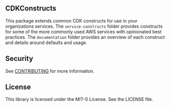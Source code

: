 ## CDKConstructs

This package extends common CDK constructs for use in your organizations services. The `service-constructs` folder provides constructs for some of the more commonly used AWS services with opinionated best practices. The `documentation` folder provides an overview of each construct and details around defaults and usage. 


## Security

See [CONTRIBUTING](CONTRIBUTING.md#security-issue-notifications) for more information.

## License

This library is licensed under the MIT-0 License. See the LICENSE file.

